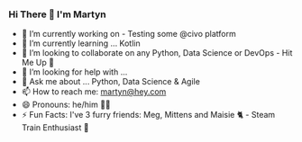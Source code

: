 ### Hi There 👋 I'm Martyn

<!--
**martynbristow/martynbristow** is a ✨ _special_ ✨ repository because its `README.md` (this file) appears on your GitHub profile.
-->

- 🔭 I’m currently working on - Testing some @civo platform
- 🌱 I’m currently learning ... Kotlin
- 👯 I’m looking to collaborate on any Python, Data Science or DevOps - Hit Me Up 📨
- 🤔 I’m looking for help with ...
- 💬 Ask me about ... Python, Data Science & Agile
- 📫 How to reach me: martyn@hey.com
- 😄 Pronouns: he/him 🏳️‍🌈
- ⚡ Fun Facts: I've 3 furry friends: Meg, Mittens and Maisie 🐈 - Steam Train Enthusiast 🚂

